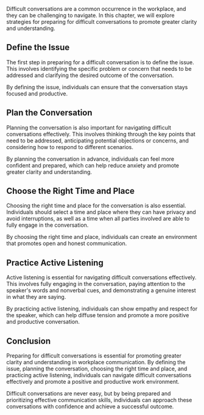 
Difficult conversations are a common occurrence in the workplace, and they can be challenging to navigate. In this chapter, we will explore strategies for preparing for difficult conversations to promote greater clarity and understanding.

Define the Issue
----------------

The first step in preparing for a difficult conversation is to define the issue. This involves identifying the specific problem or concern that needs to be addressed and clarifying the desired outcome of the conversation.

By defining the issue, individuals can ensure that the conversation stays focused and productive.

Plan the Conversation
---------------------

Planning the conversation is also important for navigating difficult conversations effectively. This involves thinking through the key points that need to be addressed, anticipating potential objections or concerns, and considering how to respond to different scenarios.

By planning the conversation in advance, individuals can feel more confident and prepared, which can help reduce anxiety and promote greater clarity and understanding.

Choose the Right Time and Place
-------------------------------

Choosing the right time and place for the conversation is also essential. Individuals should select a time and place where they can have privacy and avoid interruptions, as well as a time when all parties involved are able to fully engage in the conversation.

By choosing the right time and place, individuals can create an environment that promotes open and honest communication.

Practice Active Listening
-------------------------

Active listening is essential for navigating difficult conversations effectively. This involves fully engaging in the conversation, paying attention to the speaker's words and nonverbal cues, and demonstrating a genuine interest in what they are saying.

By practicing active listening, individuals can show empathy and respect for the speaker, which can help diffuse tension and promote a more positive and productive conversation.

Conclusion
----------

Preparing for difficult conversations is essential for promoting greater clarity and understanding in workplace communication. By defining the issue, planning the conversation, choosing the right time and place, and practicing active listening, individuals can navigate difficult conversations effectively and promote a positive and productive work environment.

Difficult conversations are never easy, but by being prepared and prioritizing effective communication skills, individuals can approach these conversations with confidence and achieve a successful outcome.
